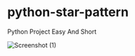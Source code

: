 # python-star-pattern
Python Project Easy And Short 

![Screenshot (1)](https://user-images.githubusercontent.com/52875766/150287326-397d4f90-89e1-40e8-aaf8-3f0ca09e4da2.png)
